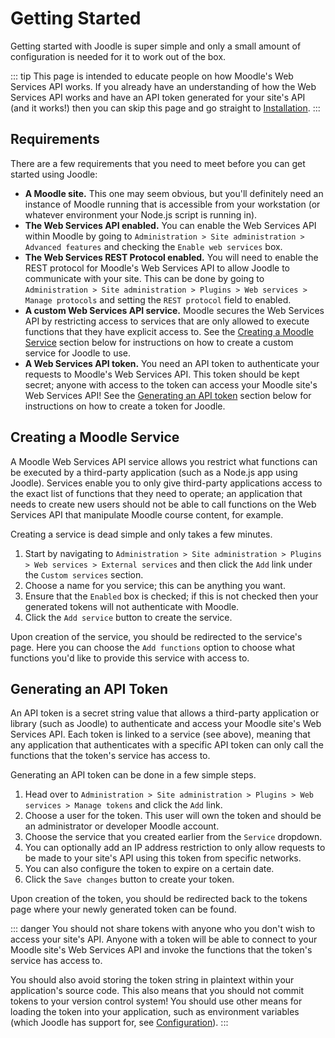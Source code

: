 # Getting Started

Getting started with Joodle is super simple and only a small amount of configuration is needed for it to work out of the box.

::: tip
This page is intended to educate people on how Moodle's Web Services API works. If you already have an understanding of how the Web Services API works and have an API token generated for your site's API (and it works!) then you can skip this page and go straight to [Installation](/guide/installation.html).
:::

## Requirements

There are a few requirements that you need to meet before you can get started using Joodle:

- **A Moodle site.** This one may seem obvious, but you'll definitely need an instance of Moodle running that is accessible from your workstation (or whatever environment your Node.js script is running in).
- **The Web Services API enabled.** You can enable the Web Services API within Moodle by going to `Administration > Site administration > Advanced features` and checking the `Enable web services` box.
- **The Web Services REST Protocol enabled.** You will need to enable the REST protocol for Moodle's Web Services API to allow Joodle to communicate with your site. This can be done by going to `Administration > Site administration > Plugins > Web services > Manage protocols` and setting the `REST protocol` field to enabled.
- **A custom Web Services API service.** Moodle secures the Web Services API by restricting access to services that are only allowed to execute functions that they have explicit access to. See the [Creating a Moodle Service](creating-a-moodle-service) section below for instructions on how to create a custom service for Joodle to use.
- **A Web Services API token.** You need an API token to authenticate your requests to Moodle's Web Services API. This token should be kept secret; anyone with access to the token can access your Moodle site's Web Services API! See the [Generating an API token](#generating-an-api-token) section below for instructions on how to create a token for Joodle.

## Creating a Moodle Service

A Moodle Web Services API service allows you restrict what functions can be executed by a third-party application (such as a Node.js app using Joodle). Services enable you to only give third-party applications access to the exact list of functions that they need to operate; an application that needs to create new users should not be able to call functions on the Web Services API that manipulate Moodle course content, for example.

Creating a service is dead simple and only takes a few minutes.

1. Start by navigating to `Administration > Site administration > Plugins > Web services > External services` and then click the `Add` link under the `Custom services` section.
2. Choose a name for you service; this can be anything you want.
3. Ensure that the `Enabled` box is checked; if this is not checked then your generated tokens will not authenticate with Moodle.
4. Click the `Add service` button to create the service.

Upon creation of the service, you should be redirected to the service's page. Here you can choose the `Add functions` option to choose what functions you'd like to provide this service with access to.

## Generating an API Token

An API token is a secret string value that allows a third-party application or library (such as Joodle) to authenticate and access your Moodle site's Web Services API. Each token is linked to a service (see above), meaning that any application that authenticates with a specific API token can only call the functions that the token's service has access to.

Generating an API token can be done in a few simple steps.

1. Head over to `Administration > Site administration > Plugins > Web services > Manage tokens` and click the `Add` link.
2. Choose a user for the token. This user will own the token and should be an administrator or developer Moodle account.
3. Choose the service that you created earlier from the `Service` dropdown.
4. You can optionally add an IP address restriction to only allow requests to be made to your site's API using this token from specific networks.
5. You can also configure the token to expire on a certain date.
6. Click the `Save changes` button to create your token.

Upon creation of the token, you should be redirected back to the tokens page where your newly generated token can be found.

::: danger
You should not share tokens with anyone who you don't wish to access your site's API. Anyone with a token will be able to connect to your Moodle site's Web Services API and invoke the functions that the token's service has access to.

You should also avoid storing the token string in plaintext within your application's source code. This also means that you should not commit tokens to your version control system! You should use other means for loading the token into your application, such as environment variables (which Joodle has support for, see [Configuration](/guide/configuration.html)).
:::
